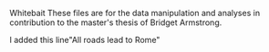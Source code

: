  Whitebait
 These files are for the data manipulation and analyses in contribution to the master's thesis of Bridget Armstrong.
 
I added this line"All roads lead to Rome" 
